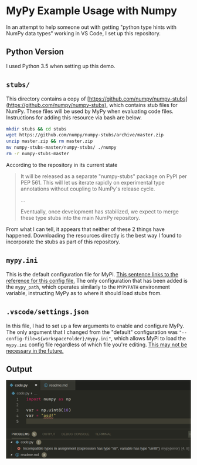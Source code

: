 # MyPy Example Usage with Numpy

In an attempt to help someone out with getting "python type hints with NumPy
data types" working in VS Code, I set up this repository.

## Python Version

I used Python 3.5 when setting up this demo.

## `stubs/`

This directory contains a copy of [https://github.com/numpy/numpy-stubs](https://github.com/numpy/numpy-stubs),
which contains stub files for NumPy. These files will be used by MyPy when
evaluating code files. Instructions for adding this resource via bash are below.

```bash
mkdir stubs && cd stubs
wget https://github.com/numpy/numpy-stubs/archive/master.zip
unzip master.zip && rm master.zip
mv numpy-stubs-master/numpy-stubs/ ./numpy
rm -r numpy-stubs-master
```

According to the repository in its current state

> It will be released as a separate "numpy-stubs" package on PyPI per PEP 561.
> This will let us iterate rapidly on experimental type annotations without
> coupling to NumPy's release cycle.
>
> ...
>
> Eventually, once development has stabilized, we expect to merge these type
> stubs into the main NumPy repository.

From what I can tell, it appears that neither of these 2 things have happened.
Downloading the resources directly is the best way I found to incorporate the
stubs as part of this repository.

## `mypy.ini`

This is the default configuration file for MyPi.
[This sentence links to the reference for this config file.](https://mypy.readthedocs.io/en/latest/config_file.html#the-mypy-configuration-file)
The only configuration that has been added is the `mypy_path`, which operates
similarly to the `MYPYPATH` environment variable, instructing MyPy as to where
it should load stubs from.

## `.vscode/settings.json`

In this file, I had to set up a few arguments to enable and configure MyPy. The
only argument that I changed from the "default" configuration was
`"--config-file=${workspaceFolder}/mypy.ini"`, which allows MyPi to load the
`mypy.ini` config file regardless of which file you're editing.
[This may not be necessary in the future.](https://github.com/microsoft/vscode-python/issues/6678)

## Output

![](images/problems.png)
